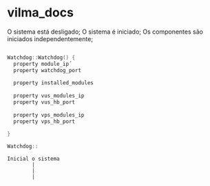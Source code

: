 # vilma_docs

O sistema está desligado;
O sistema é iniciado;
Os componentes são iniciados independentemente;


```cpp

Watchdog::Watchdog() {
  property module_ip´
  property watchdog_port
  
  property installed_modules
  
  property vus_modules_ip
  property vus_hb_port
  
  property vps_modules_ip
  property vps_hb_port
  
}

Watchdog::

```



```
Inicial o sistema
        |
        |
        |

```


